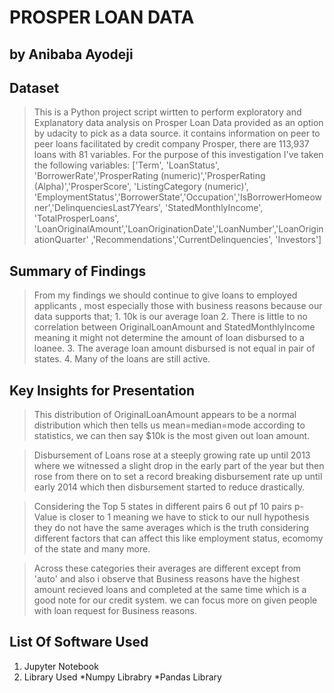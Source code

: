 # PROSPER LOAN DATA
## by Anibaba Ayodeji


## Dataset

> This is a Python project script wirtten to perform exploratory and Explanatory data analysis on Prosper Loan Data provided as an option by udacity to pick as a data source. it contains information on peer to peer loans facilitated by credit company Prosper, there are 113,937 loans with 81 variables. For the purpose of this investigation I've taken the following variables:
['Term', 'LoanStatus', 'BorrowerRate','ProsperRating (numeric)','ProsperRating (Alpha)','ProsperScore', 'ListingCategory (numeric)', 'EmploymentStatus','BorrowerState','Occupation','IsBorrowerHomeowner','DelinquenciesLast7Years', 'StatedMonthlyIncome', 'TotalProsperLoans', 'LoanOriginalAmount','LoanOriginationDate','LoanNumber','LoanOriginationQuarter' ,'Recommendations','CurrentDelinquencies', 'Investors']

## Summary of Findings

> From my findings we should continue to give loans to employed applicants , most especially those with business reasons because our data supports that;
    1. 10k is our average loan
    2. There is little to no correlation between OriginalLoanAmount and StatedMonthlyIncome meaning it might not determine the amount of         loan disbursed to a loanee.
    3. The average loan amount disbursed is not equal in pair of states.
    4. Many of the loans are still active.
    

## Key Insights for Presentation

> This distribution of OriginalLoanAmount appears to be a normal distribution which then tells us mean=median=mode according to statistics, we can then say $10k is the most given out loan amount.

> Disbursement of Loans rose at a steeply growing rate up until 2013 where we witnessed a slight drop in the early part of the year but then rose from there on to set a record breaking disbursement rate up until early 2014 which then disbursement started to reduce drastically.

> Considering the Top 5 states in different pairs 6 out pf 10 pairs p-Value is closer to 1 meaning we have to stick to our null hypothesis they do not have the same averages which is the truth considering different factors that can affect this like employment status, ecomomy of the state and many more.

> Across these categories their averages are different except from 'auto' and also i observe that Business reasons have the highest amount recieved loans and completed at the same time which is a good note for our credit system. we can focus more on given people with loan request for Business reasons.

## List Of Software Used

1. Jupyter Notebook
2. Library Used
    *Numpy Librabry
    *Pandas Library